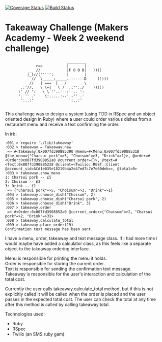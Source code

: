 [![Coverage Status](https://coveralls.io/repos/github/makersacademy/takeaway-challenge/badge.svg?branch=mohamedIssaq)](https://coveralls.io/github/makersacademy/takeaway-challenge?branch=rorymcgit)  [![Build Status](https://travis-ci.org/makersacademy/takeaway-challenge.svg?branch=master)](https://travis-ci.org/makersacademy/takeaway-challenge)

Takeaway Challenge (Makers Academy - Week 2 weekend challenge)
==================
```
                            _________
              r==           |       |
           _  //            |F O O D|   ))))
          |_)//(''''':      |       |
            //  \_____:_____.-------D     )))))
           //   | ===  |   /        \
       .:'//.   \ \=|   \ /  .:'':./    )))))
      :' // ':   \ \ ''..'--:'-.. ':
      '. '' .'    \:.....:--'.-'' .'
       ':..:'                ':..:'
 
 ```

This challenge was to design a system (using TDD in RSpec and an object oriented design in Ruby) where a user could order various dishes from a restaurant menu and receive a text confirming the order.

In irb:
```
:001 > require './lib/takeaway'
:002 > takeaway = Takeaway.new
 => #<Takeaway:0x007fd390885390 @menu=#<Menu:0x007fd390885318 @the_menu={"Charsui pork"=>5, "Choisum"=>3, "Drink"=>1}>, @order=#<Order:0x007fd3908852a0 @current_order={}>, @text=#<Text:0x007fd390885228 @client=<Twilio::REST::Client @account_sid=ACd1e035e18219b4a2e47ed7c7e7e69deb>>, @total=0>
:003 > takeaway.show_menu
1: Charsui pork -- £5
2: Choisum -- £3
3: Drink -- £1
 => {"Charsui pork"=>5, "Choisum"=>3, "Drink"=>1}
:004 > takeaway.choose_dish("Choisum", 2)
:005 > takeaway.choose_dish("Charsui pork", 2)
:006 > takeaway.choose_dish("Drink", 3)
:007 > takeaway.order
 => #<Order:0x007fd3908852a0 @current_order={"Choisum"=>2, "Charsui pork"=>2, "Drink"=>3}>
:008 > takeaway.calculate_total
:009 > takeaway.place_order(19)
Confirmation text message has been sent.
```

I have a menu, order, takeaway and text message class. If I had more time I would maybe have added a calculator class, as this feels like a separate object to the takeaway ordering interface.

Menu is responsible for printing the menu it holds.  
Order is responsible for storing the current order.  
Text is responsible for sending the confirmation text message.  
Takeaway is responsible for the user's interaction and calculation of the total cost.  

Currently the user calls takeaway.calculate_total method, but if this is not explicitly called it will be called when the order is placed and the user passes in the expected total cost. The user can check the total at any time after this method is called by calling takeaway.total.


Technologies used:
- Ruby
- RSpec
- Twilio (an SMS ruby gem)
